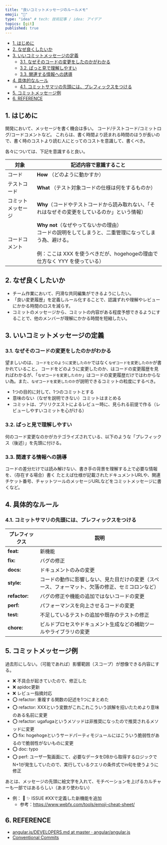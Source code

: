 ```yaml
---
title: "良いコミットメッセージのルールメモ"
emoji: "🌟"
type: "idea" # tech: 技術記事 / idea: アイデア
topics: [git]
published: true
---
```


- [1. はじめに](#1-はじめに)
- [2. なぜ良くしたいか](#2-なぜ良くしたいか)
- [3. いいコミットメッセージの定義](#3-いいコミットメッセージの定義)
  - [3.1. なぜそのコードの変更をしたのかがわかる](#31-なぜそのコードの変更をしたのかがわかる)
  - [3.2. ぱっと見で理解しやすい](#32-ぱっと見で理解しやすい)
  - [3.3. 関連する情報への誘導](#33-関連する情報への誘導)
- [4. 具体的なルール](#4-具体的なルール)
  - [4.1. コミットサマリの先頭には、プレフィックスをつける](#41-コミットサマリの先頭にはプレフィックスをつける)
- [5. コミットメッセージ例](#5-コミットメッセージ例)
- [6. REFERENCE](#6-reference)

## 1. はじめに

開発において、メッセージを書く機会は多い。
コード/テストコード/コミットログ/コードコメントなど。
これらは、書く時間より読まれる時間のほうが長いので、書く時のコストより読む人にとってのコストを意識して、書くべき。

各々については、下記を意識すると良い。

| 対象               | 記述内容で意識すること                                                                                                                                                                        |
| ------------------ | --------------------------------------------------------------------------------------------------------------------------------------------------------------------------------------------- |
| コード             | **How** （どのように動かすか）                                                                                                                                                                |
| テストコード       | **What** （テスト対象コードの仕様は何をするものか）                                                                                                                                           |
| コミットメッセージ | **Why**（コードやテストコードから読み取れない、「それはなぜその変更をしているのか」という情報）                                                                                               |
| コードコメント     | **Why not**（なぜやってないかの理由） <br/>コードの説明をしてしまうと、二重管理になってしまう為、避ける。<br/><br/>例：ここは XXX を使うべきだが、hogehogeの理由で仕方なく YYY を使っている） |

## 2. なぜ良くしたいか

- チーム作業において、円滑な共同編集ができるようにしたい。
- 「良い変更履歴」を定義しルール化することで、認識ずれや理解やレビューにかかる時間のロスを減らす。
- コミットのメッセージから、コミットの内容がある程度予想できるようにすることで、他のメンバーが理解にかかる時間を短縮したい。

## 3. いいコミットメッセージの定義

### 3.1. なぜそのコードの変更をしたのかがわかる

望ましいのは、`コードをどのように変更したのか`ではなく`なぜコードを変更したのか`が書かれていること。
コードをどのように変更したのか、はコードの変更履歴を見ればわかるが、「`なぜコードを変更したのか`」はコードの変更履歴だけではわからない為。また、`なぜコードを変更したのか`が説明できるコミットの粒度にするべき。

- 1つの目的に対して、1つのコミットとする
- 意味のない（なぜを説明できない）コミットはまとめる
- コミットは、プリリクエストによるレビュー時に、見られる前提で作る（レビューしやすいコミットを心がける）

### 3.2. ぱっと見で理解しやすい

何のコード変更なのかがカテゴライズされている、以下のような「プレフィックス（後述）」を先頭に付ける。

### 3.3. 関連する情報への誘導

コードの差分だけでは読み解けない、書き手の背景を理解する上で必要な情報を、（存在する場合）書く
たとえば仕様が記載されたドキュメントURLや、関連チケット番号、チャットツールのメッセージURLなどをコミットメッセージに書くなど。

## 4. 具体的なルール

### 4.1. コミットサマリの先頭には、プレフィックスをつける

| プレフィックス | 説明                                                                                             |
| -------------- | ------------------------------------------------------------------------------------------------ |
| **feat:**      | 新機能                                                                                           |
| **fix:**       | バグの修正                                                                                       |
| **docs:**      | ドキュメントのみの変更                                                                           |
| **style:**     | コードの動作に影響しない、見た目だけの変更（スペース、フォーマット、欠落の修正、セミコロンなど） |
| **refactor:**  | バグの修正や機能の追加ではないコードの変更                                                       |
| **perf:**      | パフォーマンスを向上させるコードの変更                                                           |
| **test:**      | 不足しているテストの追加や既存のテストの修正                                                     |
| **chore:**     | ビルドプロセスやドキュメント生成などの補助ツールやライブラリの変更                               |

## 5. コミットメッセージ例

過去形にしない。（可能であれば）影響範囲（スコープ）が想像できる内容にする。

- ❌ 不具合が起きていたので、修正した
- ❌ apidoc更新
- ❌ レビュー指摘対応
- ⭕️ refactor: 重複する関数の記述を1つにまとめた
- ⭕️ refactor: XXXという変数がこれこれこういう誤解を招いたためより意味のある名前に変更
- ⭕️ refactor: ugafugaというメソッドは非推奨になったので推奨されるメソッドに変更
- ⭕️ fix: hogehogeというサードパーティモジュールにはこういう脆弱性があるので脆弱性がないものに変更
- ⭕️ doc: typo
- ⭕️ perf: ユーザ一覧画面にて、必要なデータをDBから取得するロジックでN+1が発生していたので、実行しているクエリの条件式でin句を使うように修正

あとは、メッセージの先頭に絵文字を入れて、モチベーションを上げるカルチャーも一部ではあるらしい（あまり使わない）

- 例： 🎉 :sparkles: ISSUE #XXで定義した新機能を追加
  - 参考：https://www.webfx.com/tools/emoji-cheat-sheet/

## 6. REFERENCE

- [angular.js/DEVELOPERS.md at master · angular/angular.js](https://github.com/angular/angular.js/blob/master/DEVELOPERS.md#-git-commit-guidelines)
- [Conventional Commits](https://www.conventionalcommits.org/en/v1.0.0/#summary)
